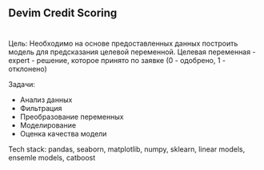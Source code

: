 ## Devim Credit Scoring<h1>
Цель: Необходимо на основе предоставленных данных построить модель для предсказания целевой переменной.
Целевая переменная - expert - решение, которое принято по заявке (0 - одобрено, 1 - отклонено)

Задачи:
*  Анализ данных
*  Фильтрация
*  Преобразование переменных
*  Моделирование
*  Оценка качества модели

Tech stack: pandas, seaborn, matplotlib, numpy, sklearn, linear models, ensemle models, catboost
